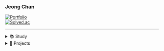 ### Jeong Chan

[![Portfolio](https://img.shields.io/badge/Portfolio-Visit%20Site-2ea44f?style=for-the-badge&logoColor=white)](https://jeongchani.github.io/)
<br>
[![Solved.ac](http://mazassumnida.wtf/api/mini/generate_badge?boj=idgachan)](https://solved.ac/idgachan)

---

<details>
<summary>📚 Study</summary>
<div markdown="1">
  
<div align="center">
  <img src="https://img.shields.io/badge/javascript-%23F7DF1E.svg?&style=for-the-badge&logo=javascript&logoColor=black" />
  <img src="https://img.shields.io/badge/react-%2361DAFB.svg?&style=for-the-badge&logo=react&logoColor=black" />
  <img src="https://img.shields.io/badge/node.js-339933?style=for-the-badge&logo=nodedotjs&logoColor=white" />
</div>


</div>
</details>

<details>
<summary>🚀 Projects</summary>
<div markdown="1">

- [프로젝트1] : [TodoBar](https://github.com/Jeongchani/Project-250917/releases)
- [프로젝트2] : (https://github.com/jeongchani/project2)

</div>
</details>

